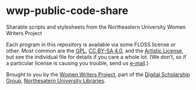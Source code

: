 # wwp-public-code-share
Sharable scripts and stylesheets from the Northeastern University Women Writers Project

Each program in this repository is available via some FLOSS license or
other. Most common are the
[GPL](https://www.gnu.org/licenses/old-licenses/gpl-2.0.txt), [CC
BY-SA 4.0](https://creativecommons.org/licenses/by-sa/4.0/), and the
[Artistic
License](http://www.perlfoundation.org/artistic_license_2_0), but see
the individual file for details if you care a whole lot. (We don’t, so
if a particular license is causing you trouble, send us
[e-mail](mailto:wwp@neu.edu).)

Brought to you by the [Women Writers
Project](http://www.wwp.northeastern.edu/), part of the [Digital
Scholarship Group](http://www.wwp.northeastern.edu/), [Northesatern
University Libraries](http://library.northeastern.edu/).
